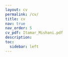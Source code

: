 ```yaml
---
layout: cv
permalink: /cv/
title: cv
nav: true
nav_order: 5
cv_pdf: Itamar_Mishani.pdf
description: 
toc:
  sidebar: left
---
```

